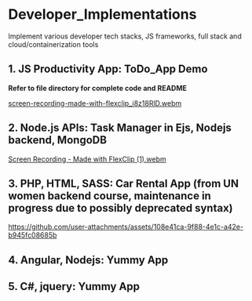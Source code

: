 # Developer_Implementations

Implement various developer tech stacks, JS frameworks, full stack and cloud/containerization tools

## 1. JS Productivity App: ToDo_App Demo

**Refer to file directory for complete code and README**

[screen-recording-made-with-flexclip_i8z18RlD.webm](https://github.com/user-attachments/assets/2be91f5b-0724-4b00-b19d-61c5064477ee)

## 2. Node.js APIs: Task Manager in Ejs, Nodejs backend, MongoDB

[Screen Recording - Made with FlexClip (1).webm](https://github.com/user-attachments/assets/c19123fe-2323-4b2f-ae4d-c7bbc3d65ffb)

## 3. PHP, HTML, SASS: Car Rental App (from UN women backend course, maintenance in progress due to possibly deprecated syntax)


https://github.com/user-attachments/assets/108e41ca-9f88-4e1c-a42e-b945fc08685b


## 4. Angular, Nodejs: Yummy App


## 5. C#, jquery: Yummy App
